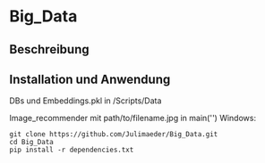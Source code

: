 # Big_Data
## Beschreibung
## Installation und Anwendung
DBs und Embeddings.pkl in /Scripts/Data

Image_recommender mit path/to/filename.jpg in main('')
Windows:
```shell
git clone https://github.com/Julimaeder/Big_Data.git
cd Big_Data
pip install -r dependencies.txt
```
